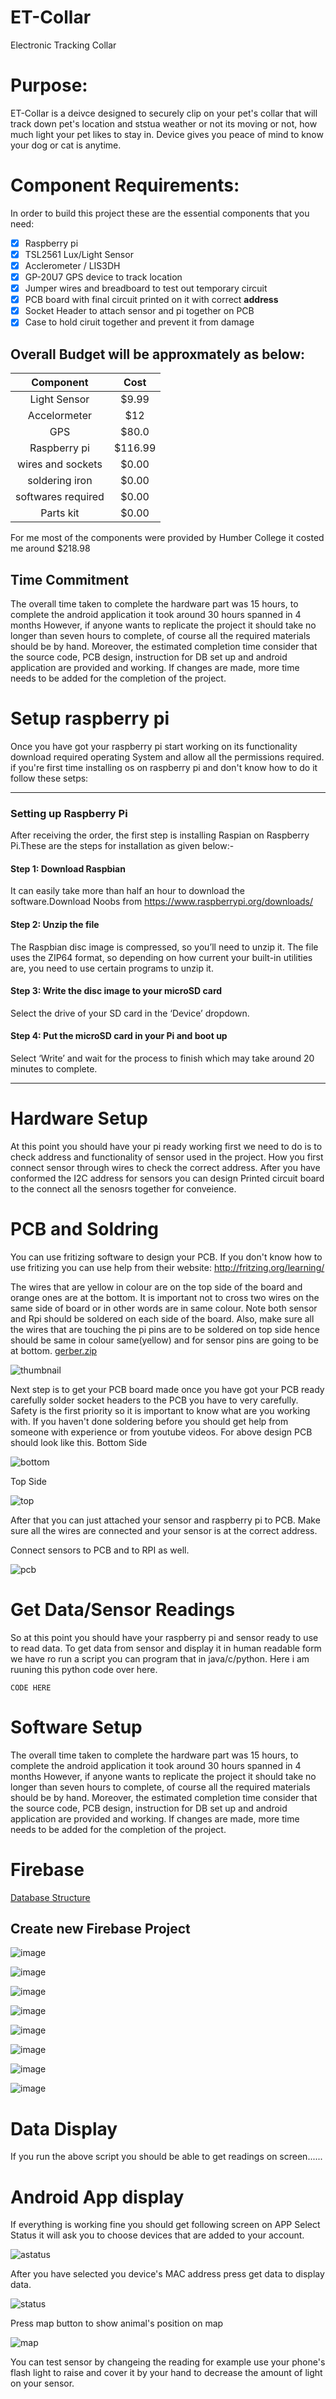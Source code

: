 # ET-Collar
Electronic Tracking Collar


# Purpose:

ET-Collar is a deivce designed to securely clip on your pet's collar that will track down pet's location and ststua weather or not its moving or not, how much light your pet likes to stay in. Device gives you peace of mind to know your dog or cat is anytime.

# Component Requirements:

In order to build this project these are the essential components that you need:

- [x] Raspberry pi
- [x] TSL2561 Lux/Light Sensor
- [x] Acclerometer / LIS3DH
- [x] GP-20U7 GPS device to track location 
- [x] Jumper wires and breadboard to test out temporary circuit 
- [x] PCB board with final circuit printed on it with correct <b>address</b>
- [x] Socket Header to attach sensor and pi together on PCB
- [x] Case to hold ciruit together and prevent it from damage 

## Overall Budget will be approxmately as below:

| Component          | Cost   |
| :------------:     | :-----:| 
| Light Sensor       | $9.99  |
| Accelormeter       | $12    |
| GPS                | $80.0  |
| Raspberry pi       | $116.99|
| wires and sockets  | $0.00  |
| soldering iron     | $0.00  |
| softwares required | $0.00  |
| Parts kit          | $0.00  |

For me most of the components were provided by Humber College it costed me around $218.98

## Time Commitment 

The overall time taken to complete the hardware part was 15 hours, to complete the android application it took around 30 hours spanned in 4 months
However, if anyone wants to replicate the project it should take no longer than seven hours to complete, of course all the required materials should be by hand.
Moreover, the estimated completion time consider that the source code, PCB design, instruction for DB set up and android application are provided and working. If changes are made, more time needs to be added for the completion of the project.

# Setup raspberry pi

Once you have got your raspberry pi start working on its functionality download required operating System and allow all the permissions required. if you're first time installing os on raspberry pi and don't know how to do it follow these setps:

---
### Setting up Raspberry Pi
After receiving the order, the first step is installing Raspian on Raspberry Pi.These are the steps for installation as given below:-

#### Step 1: Download Raspbian
It can easily take more than half an hour to download the software.Download Noobs from https://www.raspberrypi.org/downloads/ 

#### Step 2: Unzip the file
The Raspbian disc image is compressed, so you’ll need to unzip it. The file uses the ZIP64 format, so depending on how current your built-in utilities are, you need to use certain programs to unzip it.

#### Step 3: Write the disc image to your microSD card
Select the drive of your SD card in the ‘Device’ dropdown.

#### Step 4: Put the microSD card in your Pi and boot up
Select ‘Write’ and wait for the process to finish which may take around 20 minutes to complete.

---

# Hardware Setup

At this point you should have your pi ready working first we need to do is to check address and functionality of sensor used in the project. How you first connect sensor through wires to check the correct address. After you have conformed the I2C address for sensors  you can design Printed circuit board to the connect all the senosrs together for conveience.

# PCB and Soldring

You can use fritizing software to design your PCB. If you don't know how to use fritizing you can use help from their website:
http://fritzing.org/learning/

The wires that are yellow in colour are on the top side of the board and orange ones are at the bottom. It is important not to cross two wires on the same side of board or in other words are in same colour. Note both sensor and Rpi should be soldered on each side of the board. Also, make sure all the wires that are touching the pi pins are to be soldered on top side hence should be same in colour same(yellow) and for sensor pins are going to be at bottom.
[gerber.zip](https://github.com/ETCollar/ET-Collar/files/2946933/gerber.zip)

![thumbnail](https://user-images.githubusercontent.com/47256700/54046513-9150a680-41a2-11e9-82ff-e4f8a9e4a066.png)

Next step is to get your PCB board made once you have got your PCB ready carefully solder socket headers to the PCB you have to very carefully.
Safety is the first priority so it is important to know what are you working with. If you haven't done soldering before you should get  help from someone with experience or from youtube videos.
For above design PCB should look like this.
Bottom Side

![bottom](https://user-images.githubusercontent.com/47256700/54046880-9b26d980-41a3-11e9-9bf9-af228a05244b.png)

Top Side

![top](https://user-images.githubusercontent.com/47256700/54046888-9e21ca00-41a3-11e9-9080-d36badd45084.png)



After that you can just attached your sensor and raspberry pi to PCB. Make sure all the wires are connected and your sensor is at the correct address.

Connect sensors to PCB and to RPI as well.


![pcb](https://user-images.githubusercontent.com/47256700/54047013-ee009100-41a3-11e9-8dae-4faf894e930e.png)


# Get Data/Sensor Readings

So at this point you should have your raspberry pi and sensor ready to use to read data. To get data from sensor and display it in human readable form we have ro run a script you can program that in java/c/python. Here i am ruuning this python code over here.

```
CODE HERE

```



# Software Setup

The overall time taken to complete the hardware part was 15 hours, to complete the android application it took around 30 hours spanned in 4 months
However, if anyone wants to replicate the project it should take no longer than seven hours to complete, of course all the required materials should be by hand.
Moreover, the estimated completion time consider that the source code, PCB design, instruction for DB set up and android application are provided and working. If changes are made, more time needs to be added for the completion of the project.


# Firebase

[Database Structure](https://github.com/ETCollar/ET-Collar/blob/master/Database%20structure/ecofinder-29360-export.json)

## Create new Firebase Project 

![image](https://user-images.githubusercontent.com/47256700/54047180-69624280-41a4-11e9-89e8-a317544acf44.png)

![image](https://user-images.githubusercontent.com/47256700/54047193-6d8e6000-41a4-11e9-9a4b-d3b7296a5a9c.png)

![image](https://user-images.githubusercontent.com/47256700/54047200-72ebaa80-41a4-11e9-944d-52072ed78a28.png)

![image](https://user-images.githubusercontent.com/47256700/54047211-7848f500-41a4-11e9-9a68-e270f442f402.png)

![image](https://user-images.githubusercontent.com/47256700/54047218-7bdc7c00-41a4-11e9-9378-1be089cc4a7d.png)

![image](https://user-images.githubusercontent.com/47256700/54047231-8139c680-41a4-11e9-916f-9833e56e531d.png)

![image](https://user-images.githubusercontent.com/47256700/54047236-86971100-41a4-11e9-93ec-b805e4388f9d.png)

![image](https://user-images.githubusercontent.com/47256700/54047244-8e56b580-41a4-11e9-908e-12082a1f2cad.png)



# Data Display

If you run the above script you should be able to get readings on screen......

# Android App display

If everything is working fine you should get following screen on APP
Select Status it will ask you to choose devices that are added to your account.

![astatus](https://user-images.githubusercontent.com/47256700/54047821-18534e00-41a6-11e9-88f9-05385f572abb.png)

After you have selected you device's MAC address press get data to display data.

![status](https://user-images.githubusercontent.com/47256700/54047820-18534e00-41a6-11e9-979c-5903e3b3794e.PNG)

Press map button to show animal's position on map

![map](https://user-images.githubusercontent.com/47256700/54047819-18534e00-41a6-11e9-9592-5b36784b9a2b.png)



You can test sensor by changeing the reading for example use your phone's flash light to raise and cover it by your hand to decrease the amount of light on your sensor.



